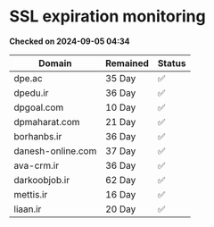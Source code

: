 # SSL expiration monitoring

**Checked on 2024-09-05 04:34**

| Domain | Remained | Status       |
|--------|----------|--------------|
| dpe.ac     | 35 Day   | ✅ |
| dpedu.ir     | 36 Day   | ✅ |
| dpgoal.com     | 10 Day   | ✅ |
| dpmaharat.com     | 21 Day   | ✅ |
| borhanbs.ir     | 36 Day   | ✅ |
| danesh-online.com     | 37 Day   | ✅ |
| ava-crm.ir     | 36 Day   | ✅ |
| darkoobjob.ir     | 62 Day   | ✅ |
| mettis.ir     | 16 Day   | ✅ |
| liaan.ir     | 20 Day   | ✅ |
